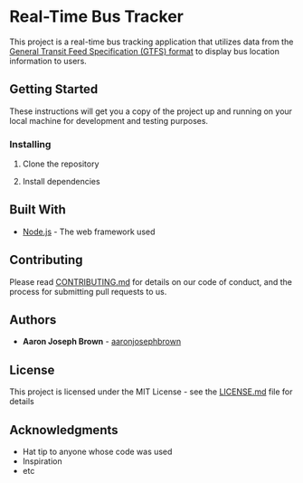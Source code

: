 # Real-Time Bus Tracker

This project is a real-time bus tracking application that utilizes data from the [General Transit Feed Specification (GTFS) format](https://developers.google.com/transit/gtfs/) to display bus location information to users.

## Getting Started

These instructions will get you a copy of the project up and running on your local machine for development and testing purposes.

### Installing

1. Clone the repository

2. Install dependencies

## Built With

* [Node.js](https://nodejs.org/en/) - The web framework used

## Contributing

Please read [CONTRIBUTING.md](https://github.com/aaronjosephbrown/Real-Time-Bus-Tracker/blob/master/CONTRIBUTING.md) for details on our code of conduct, and the process for submitting pull requests to us.

## Authors

* **Aaron Joseph Brown** - [aaronjosephbrown](https://github.com/aaronjosephbrown)

## License

This project is licensed under the MIT License - see the [LICENSE.md](https://github.com/aaronjosephbrown/Real-Time-Bus-Tracker/blob/master/LICENSE) file for details

## Acknowledgments

* Hat tip to anyone whose code was used
* Inspiration
* etc
